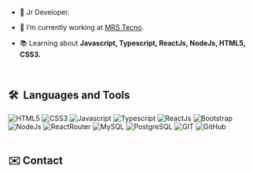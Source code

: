 - 🎲 Jr Developer.

- 🚀 I’m currently working at [MRS Tecno](www.mrstecno.com.br).

- 📚 Learning about **Javascript, Typescript, ReactJs, NodeJs, HTML5, CSS3.**

<br>

## 🛠 &nbsp;Languages and Tools
![HTML5](https://img.shields.io/badge/HTML-239120?style=flat&logo=html5&logoColor=white&labelColor=E5532D&color=gray)
![CSS3](https://img.shields.io/badge/CSS-239120?&style=flat&logo=css3&logoColor=white&labelColor=0878C0&color=gray)
![Javascript](https://img.shields.io/badge/JavaScript-F7DF1E?style=flat&logo=javascript&logoColor=white&labelColor=F7DF1E&color=gray)
![Typescript](https://img.shields.io/badge/TypeScript-007ACC?style=flat&logo=typescript&logoColor=white&labelColor=007ACC&color=gray)
![ReactJs](https://img.shields.io/badge/React-20232A?style=flat&logo=react&logoColor=77F8F4&labelColor=20232A&color=gray)
![Bootstrap](https://img.shields.io/badge/Bootstrap-563D7C?style=flat&logo=bootstrap&logoColor=white&labelColor=563D7C&color=gray)
![NodeJs](https://img.shields.io/badge/Node.js-43853D?style=flat&logo=node.js&logoColor=white&labelColor=43853D&color=gray)
![ReactRouter](https://img.shields.io/badge/React_Router-CA4245?style=flat&logo=react-router&logoColor=white&labelColor=CA4245&color=gray)
![MySQL](https://img.shields.io/badge/MySQL-00000F?style=flat&logo=mysql&logoColor=white&labelColor=00000F&color=gray)
![PostgreSQL](https://img.shields.io/badge/PostgreSQL-316192?style=flsat&logo=postgresql&logoColor=white&labelColor=316192&color=gray)
![GIT](https://img.shields.io/badge/Git-E34F26?style=flat&logo=git&logoColor=white&labelColor=E34F26&color=gray)
![GitHub](https://img.shields.io/badge/GitHub-100000?style=flat&logo=github&logoColor=white&labelColor=100000&color=gray)
<br><br>

## ✉️ Contact
